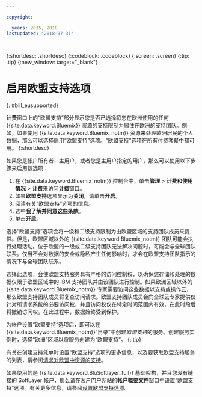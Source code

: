 ```yaml
---

copyright:

  years: 2015, 2018
lastupdated: "2018-07-31"

---
```


{:shortdesc: .shortdesc}
{:codeblock: .codeblock}
{:screen: .screen}
{:tip: .tip}
{:new_window: target="_blank"}

# 启用欧盟支持选项
{: #bill_eusupported}

**计费**窗口上的“欧盟支持”部分显示您是否已选择将您在欧洲使用的任何 {{site.data.keyword.Bluemix}} 资源的支持限制为居住在欧洲的支持团队。例如，如果使用 {{site.data.keyword.Bluemix_notm}} 资源来处理欧洲居民的个人数据，那么可以选择启用“欧盟支持”选项。“欧盟支持”选项在所有付费套餐中都可用。
{:shortdesc}

如果您是帐户所有者、主用户，或者您是主用户指定的用户，那么可以使用以下步骤来启用该选项：

1. 在 {{site.data.keyword.Bluemix_notm}} 控制台中，单击**管理** > **计费和使用情况** > **计费**来访问**计费**窗口。  
2. 如果**欧盟支持**选项显示为**关闭**，请单击**开启**。
3. 阅读有关“欧盟支持”选项的信息。
4. 选中**我了解并同意这些条款**。
5. 单击**开启**。

选择“欧盟支持”选项会将一级和二级支持限制为由欧盟区域的支持团队成员来提供。但是，欧盟区域以外的 {{site.data.keyword.Bluemix_notm}} 团队可能会执行处理活动。位于欧盟的一级或二级支持团队无法解决问题时，可能会与全球团队联系。仅当不会对数据的安全或隐私产生任何影响时，才会在欧盟支持团队指示的情况下与全球团队联系。

选择此选项，会使欧盟支持服务具有严格的访问控制权，以确保您存储和处理的数据仅限于欧盟区域中的 IBM 支持团队并由该团队进行控制。如果欧洲区域以外的 {{site.data.keyword.Bluemix_notm}} 专家需要访问这些数据以支持或操作云，那么欧盟支持团队成员将复查访问请求。欧盟支持团队成员会向全球云专家提供仅针对所请求系统的必要访问权，并且访问权仅在特定时间范围内有效，在此时段后将撤销访问权。在此过程中，数据始终受到保护。

为帐户设置“欧盟支持”选项后，即可以在 {{site.data.keyword.Bluemix_notm}}“目录”中创建*欧盟支持*的服务。创建服务实例时，选择“欧洲”区域以将服务创建为“欧盟支持”。
{: tip}

有关在创建支持凭单时设置“欧盟支持”选项的更多信息，以及要获取欧盟支持服务的列表，请参阅[请求对欧盟中资源的支持](/docs/get-support/howtogetsupport.html#eusupported)。

如果使用的是 {{site.data.keyword.BluSoftlayer_full}} 基础架构，并且您没有链接的 SoftLayer 帐户，那么请在客户门户网站的**帐户概要文件**窗口中设置“欧盟支持”选项。有关更多信息，请参阅[设置欧盟支持选项](/docs/customer-portal/cpmanuserprof.html#cp_seteusupported)。
